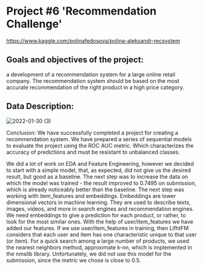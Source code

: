 #	Project #6 'Recommendation Challenge'
https://www.kaggle.com/polinafedosova/polina-aleksandr-recsystem
## Goals and objectives of the project: 
a development of a recommendation system for a large online retail company. The recommendation system should be based on the most accurate recommendation of the right product in a high price category.
## Data Description:

![2022-01-30 (3)](https://user-images.githubusercontent.com/68026029/151713090-92e4f472-8962-4a29-a60b-20f765992fe2.png)

Conclusion:
We have successfully completed a project for creating a recommendation system. We have prepared a series of sequential models to evaluate the project using the ROC AUC metric.
Which characterizes the accuracy of predictions and must be resistant to unbalanced classes.

We did a lot of work on EDA and Feature Engineering, however we decided to start with a simple model, that, as expected, did not give us the desired result, but good as a baseline.
The next step was to increase the data on which the model was trained - the result improved to 0.7495 on submission, which is already noticeably better than the baseline.
The next step was working with item_features and embeddings. Embeddings are lower dimensional vectors in machine learning. They are used to describe texts, images, videos, 
and more in search engines and recommendation engines. We need embeddings to give a prediction for each product, or rather, to look for the most similar ones. 
With the help of user/item_features we have added our features. If we use user/item_features in training, then LifhtFM considers that each user and item has one characteristic 
unique to that user (or item). For a quick search among a large number of products, we used the nearest neighbors method, approximate k-nn, which is implemented in the nmslib
library. Unfortunately, we did not use this model for the submission, since the metric we chose is close to 0.5.
